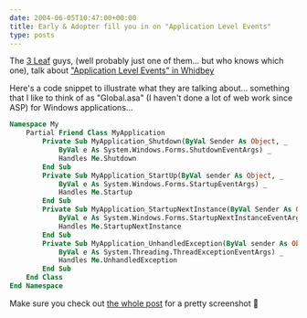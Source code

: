 ```yaml
---
date: 2004-06-05T10:47:00+00:00
title: Early & Adopter fill you in on "Application Level Events"
type: posts
---
```

The [3 Leaf](http://www.3leaf.com/) guys, (well probably just one of them... but who knows which one), talk about ["Application Level Events" in Whidbey](http://ea.3leaf.com/2004/06/application_lev.html)

Here's a code snippet to illustrate what they are talking about... something that I like to think of as "Global.asa" (I haven't done a lot of web work since ASP) for Windows applications...

```vb
Namespace My
    Partial Friend Class MyApplication
        Private Sub MyApplication_Shutdown(ByVal Sender As Object, _
            ByVal e As System.Windows.Forms.ShutdownEventArgs) _
            Handles Me.Shutdown
        End Sub
        Private Sub MyApplication_StartUp(ByVal sender As Object, _
            ByVal e As System.Windows.Forms.StartupEventArgs) _
            Handles Me.Startup
        End Sub
        Private Sub MyApplication_StartupNextInstance(ByVal Sender As Object, _
            ByVal e As System.Windows.Forms.StartupNextInstanceEventArgs) _
            Handles Me.StartupNextInstance
        End Sub
        Private Sub MyApplication_UnhandledException(ByVal sender As Object, _
            ByVal e As System.Threading.ThreadExceptionEventArgs) _
            Handles Me.UnhandledException
        End Sub
    End Class
End Namespace
```

Make sure you check out [the whole post](http://ea.3leaf.com/2004/06/application_lev.html) for a pretty screenshot 🙂
